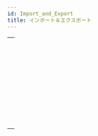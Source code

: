 ```yaml
---
id: Import_and_Export
title: インポート＆エクスポート
---
```


|                                                                                             |
| ------------------------------------------------------------------------------------------- |
| [<!-- INCLUDE #_command_.EXPORT DATA.Syntax -->](../../commands-legacy/export-data.md)<br/> |
| [<!-- INCLUDE #_command_.EXPORT DIF.Syntax -->](../../commands-legacy/export-dif.md)<br/>   |
| [<!-- INCLUDE #_command_.EXPORT SYLK.Syntax -->](../../commands-legacy/export-sylk.md)<br/> |
| [<!-- INCLUDE #_command_.EXPORT TEXT.Syntax -->](../../commands-legacy/export-text.md)<br/> |
| [<!-- INCLUDE #_command_.IMPORT DATA.Syntax -->](../../commands-legacy/import-data.md)<br/> |
| [<!-- INCLUDE #_command_.IMPORT DIF.Syntax -->](../../commands-legacy/import-dif.md)<br/>   |
| [<!-- INCLUDE #_command_.IMPORT SYLK.Syntax -->](../../commands-legacy/import-sylk.md)<br/> |
| [<!-- INCLUDE #_command_.IMPORT TEXT.Syntax -->](../../commands-legacy/import-text.md)<br/> |
